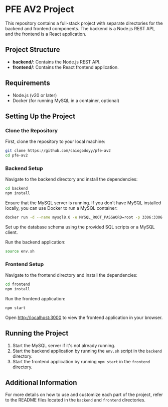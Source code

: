 # PFE AV2 Project

This repository contains a full-stack project with separate directories for the backend and frontend components. The backend is a Node.js REST API, and the frontend is a React application.

## Project Structure

- **backend/**: Contains the Node.js REST API.
- **frontend/**: Contains the React frontend application.

## Requirements

- Node.js (v20 or later)
- Docker (for running MySQL in a container, optional)

## Setting Up the Project

### Clone the Repository

First, clone the repository to your local machine:

```bash
git clone https://github.com/caiogodoyy/pfe-av2
cd pfe-av2
```

### Backend Setup

Navigate to the backend directory and install the dependencies:

```bash
cd backend
npm install
```

Ensure that the MySQL server is running. If you don't have MySQL installed locally, you can use Docker to run a MySQL container:

```bash
docker run -d --name mysql8.0 -e MYSQL_ROOT_PASSWORD=root -p 3306:3306 mysql:8.0 --default-authentication-plugin=mysql_native_password
```

Set up the database schema using the provided SQL scripts or a MySQL client.

Run the backend application:

```bash
source env.sh
```

### Frontend Setup

Navigate to the frontend directory and install the dependencies:

```bash
cd frontend
npm install
```

Run the frontend application:

```bash
npm start
```

Open [http://localhost:3000](http://localhost:3000) to view the frontend application in your browser.

## Running the Project

1. Start the MySQL server if it's not already running.
2. Start the backend application by running the `env.sh` script in the `backend` directory.
3. Start the frontend application by running `npm start` in the `frontend` directory.

## Additional Information

For more details on how to use and customize each part of the project, refer to the README files located in the `backend` and `frontend` directories.
